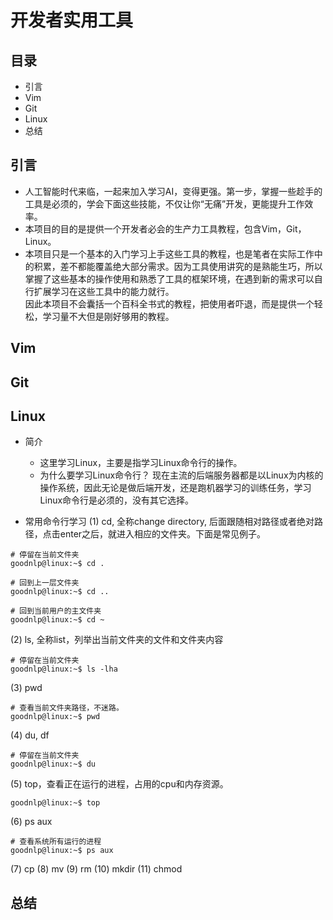 # 开发者实用工具


## 目录
* 引言
* Vim
* Git
* Linux
* 总结

## 引言
* 人工智能时代来临，一起来加入学习AI，变得更强。第一步，掌握一些趁手的工具是必须的，学会下面这些技能，不仅让你“无痛”开发，更能提升工作效率。
* 本项目的目的是提供一个开发者必会的生产力工具教程，包含Vim，Git，Linux。
* 本项目只是一个基本的入门学习上手这些工具的教程，也是笔者在实际工作中的积累，差不都能覆盖绝大部分需求。因为工具使用讲究的是熟能生巧，所以掌握了这些基本的操作使用和熟悉了工具的框架环境，在遇到新的需求可以自行扩展学习在这些工具中的能力就行。<br /> 因此本项目不会囊括一个百科全书式的教程，把使用者吓退，而是提供一个轻松，学习量不大但是刚好够用的教程。



## Vim

## Git


## Linux

* 简介
    * 这里学习Linux，主要是指学习Linux命令行的操作。
    * 为什么要学习Linux命令行？ 现在主流的后端服务器都是以Linux为内核的操作系统，因此无论是做后端开发，还是跑机器学习的训练任务，学习Linux命令行是必须的，没有其它选择。

* 常用命令行学习
(1) cd, 全称change directory, 后面跟随相对路径或者绝对路径，点击enter之后，就进入相应的文件夹。下面是常见例子。<br />

    
```console
# 停留在当前文件夹
goodnlp@linux:~$ cd .
```

    
```console
# 回到上一层文件夹
goodnlp@linux:~$ cd ..
```

    
```console
# 回到当前用户的主文件夹
goodnlp@linux:~$ cd ~
```


(2) ls, 全称list，列举出当前文件夹的文件和文件夹内容
    
```console
# 停留在当前文件夹
goodnlp@linux:~$ ls -lha
```


(3) pwd
    
```console
# 查看当前文件夹路径，不迷路。
goodnlp@linux:~$ pwd
```


(4) du, df

    
```console
# 停留在当前文件夹
goodnlp@linux:~$ du
```


(5) top，查看正在运行的进程，占用的cpu和内存资源。
    
```console
goodnlp@linux:~$ top
```

(6) ps aux

    
```console
# 查看系统所有运行的进程
goodnlp@linux:~$ ps aux
```

(7) cp
(8) mv
(9) rm
(10) mkdir
(11) chmod





## 总结

